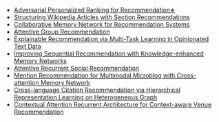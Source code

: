 
- [Adversarial Personalized Ranking for Recommendation∗
](http://delivery.acm.org/10.1145/3210000/3209981/p355-he.pdf?ip=202.120.40.91&id=3209981&acc=OPEN&key=BF85BBA5741FDC6E%2E17676C47DFB149BF%2E4D4702B0C3E38B35%2E6D218144511F3437&__acm__=1532780189_23c945d79f2af39683bfac96147983ab)
- [Structuring Wikipedia Articles with Section Recommendations](http://cn.arxiv.org/pdf/1804.05995.pdf)
- [Collaborative Memory Network for Recommendation Systems](http://cn.arxiv.org/pdf/1804.10862.pdf)
- [Attentive Group Recommendation](https://www.comp.nus.edu.sg/~xiangnan/papers/sigir18-groupRS.pdf)
- [Explainable Recommendation via Multi-Task Learning in Opinionated Text Data](http://cn.arxiv.org/pdf/1806.03568.pdf)
- [Improving Sequential Recommendation with Knowledge-enhanced Memory Networks](http://delivery.acm.org/10.1145/3220000/3210017/p505-huang.pdf?ip=202.120.40.91&id=3210017&acc=OPEN&key=BF85BBA5741FDC6E%2E17676C47DFB149BF%2E4D4702B0C3E38B35%2E6D218144511F3437&__acm__=1532780413_2e31adc0c9e8e9d1b86d0c797f04022c)
- [Attentive Recurrent Social Recommendation](http://delivery.acm.org/10.1145/3220000/3210023/p185-sun.pdf?ip=202.120.40.91&id=3210023&acc=OPEN&key=BF85BBA5741FDC6E%2E17676C47DFB149BF%2E4D4702B0C3E38B35%2E6D218144511F3437&__acm__=1532780463_19dd0cf4821269f02b1676b61661d762)
- [Mention Recommendation for Multimodal Microblog with Cross-attention Memory Network](http://jkx.fudan.edu.cn/~qzhang/paper/sigir2018.pdf)
- [Cross-language Citation Recommendation via Hierarchical Representation Learning on Heterogeneous Graph](http://delivery.acm.org/10.1145/3220000/3210032/p635-jiang.pdf?ip=202.120.40.91&id=3210032&acc=OPEN&key=BF85BBA5741FDC6E%2E17676C47DFB149BF%2E4D4702B0C3E38B35%2E6D218144511F3437&__acm__=1532780533_1c46f42e5725bc9a4956f1e92e00ca79)
- [Contextual Attention Recurrent Architecture for Context-aware Venue Recommendation](https://dl.acm.org/ft_gateway.cfm?id=3210042&ftid=1982726&dwn=1&CFID=57311344&CFTOKEN=921eda91c3092799-C6BA4BFB-BAC0-5EE6-EC53636BB230D1DD)
